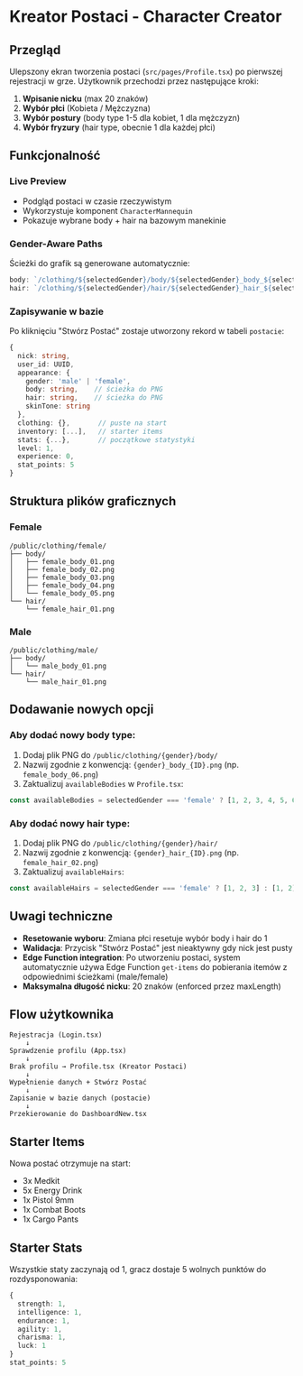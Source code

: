 # Kreator Postaci - Character Creator

## Przegląd

Ulepszony ekran tworzenia postaci (`src/pages/Profile.tsx`) po pierwszej rejestracji w grze. Użytkownik przechodzi przez następujące kroki:

1. **Wpisanie nicku** (max 20 znaków)
2. **Wybór płci** (Kobieta / Mężczyzna)
3. **Wybór postury** (body type 1-5 dla kobiet, 1 dla mężczyzn)
4. **Wybór fryzury** (hair type, obecnie 1 dla każdej płci)

## Funkcjonalność

### Live Preview
- Podgląd postaci w czasie rzeczywistym
- Wykorzystuje komponent `CharacterMannequin`
- Pokazuje wybrane body + hair na bazowym manekinie

### Gender-Aware Paths
Ścieżki do grafik są generowane automatycznie:
```typescript
body: `/clothing/${selectedGender}/body/${selectedGender}_body_${selectedBody}.png`
hair: `/clothing/${selectedGender}/hair/${selectedGender}_hair_${selectedHair}.png`
```

### Zapisywanie w bazie
Po kliknięciu "Stwórz Postać" zostaje utworzony rekord w tabeli `postacie`:
```typescript
{
  nick: string,
  user_id: UUID,
  appearance: {
    gender: 'male' | 'female',
    body: string,    // ścieżka do PNG
    hair: string,    // ścieżka do PNG
    skinTone: string
  },
  clothing: {},       // puste na start
  inventory: [...],   // starter items
  stats: {...},       // początkowe statystyki
  level: 1,
  experience: 0,
  stat_points: 5
}
```

## Struktura plików graficznych

### Female
```
/public/clothing/female/
├── body/
│   ├── female_body_01.png
│   ├── female_body_02.png
│   ├── female_body_03.png
│   ├── female_body_04.png
│   └── female_body_05.png
└── hair/
    └── female_hair_01.png
```

### Male
```
/public/clothing/male/
├── body/
│   └── male_body_01.png
└── hair/
    └── male_hair_01.png
```

## Dodawanie nowych opcji

### Aby dodać nowy body type:
1. Dodaj plik PNG do `/public/clothing/{gender}/body/`
2. Nazwij zgodnie z konwencją: `{gender}_body_{ID}.png` (np. `female_body_06.png`)
3. Zaktualizuj `availableBodies` w `Profile.tsx`:
```typescript
const availableBodies = selectedGender === 'female' ? [1, 2, 3, 4, 5, 6] : [1, 2]
```

### Aby dodać nowy hair type:
1. Dodaj plik PNG do `/public/clothing/{gender}/hair/`
2. Nazwij zgodnie z konwencją: `{gender}_hair_{ID}.png` (np. `female_hair_02.png`)
3. Zaktualizuj `availableHairs`:
```typescript
const availableHairs = selectedGender === 'female' ? [1, 2, 3] : [1, 2]
```

## Uwagi techniczne

- **Resetowanie wyboru**: Zmiana płci resetuje wybór body i hair do 1
- **Walidacja**: Przycisk "Stwórz Postać" jest nieaktywny gdy nick jest pusty
- **Edge Function integration**: Po utworzeniu postaci, system automatycznie używa Edge Function `get-items` do pobierania itemów z odpowiednimi ścieżkami (male/female)
- **Maksymalna długość nicku**: 20 znaków (enforced przez maxLength)

## Flow użytkownika

```
Rejestracja (Login.tsx)
    ↓
Sprawdzenie profilu (App.tsx)
    ↓
Brak profilu → Profile.tsx (Kreator Postaci)
    ↓
Wypełnienie danych + Stwórz Postać
    ↓
Zapisanie w bazie danych (postacie)
    ↓
Przekierowanie do DashboardNew.tsx
```

## Starter Items

Nowa postać otrzymuje na start:
- 3x Medkit
- 5x Energy Drink
- 1x Pistol 9mm
- 1x Combat Boots
- 1x Cargo Pants

## Starter Stats

Wszystkie staty zaczynają od 1, gracz dostaje 5 wolnych punktów do rozdysponowania:
```typescript
{
  strength: 1,
  intelligence: 1,
  endurance: 1,
  agility: 1,
  charisma: 1,
  luck: 1
}
stat_points: 5
```
